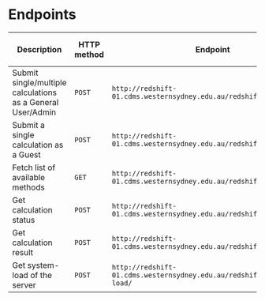 # Endpoints

| Description                           | HTTP method  | Endpoint                                                                   | Authentication Token required? |
| ----------------------                | ------- | -----------------                                                               | --------------- |
| Submit single/multiple calculations as a General User/Admin                   | `POST`  | ```http://redshift-01.cdms.westernsydney.edu.au/redshift/api/```                | *yes*           |
| Submit a single calculation as a Guest                | `POST`  | ```http://redshift-01.cdms.westernsydney.edu.au/redshift/api/guest/```          | *no*            |
| Fetch list of available methods                       | `GET`   | ```http://redshift-01.cdms.westernsydney.edu.au/redshift/api/methods/```        | *no*            |
| Get calculation status                                | `POST`  | ```http://redshift-01.cdms.westernsydney.edu.au/redshift/api/status/```         | *yes*           |
| Get calculation result                                | `POST`  | ```http://redshift-01.cdms.westernsydney.edu.au/redshift/api/result/```         | *yes*           |
| Get system-load of the server                         | `POST`  | ```http://redshift-01.cdms.westernsydney.edu.au/redshift/api/system-load/```    | *yes*           |
